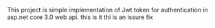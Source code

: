 This project is simple implementation of Jwt token for authentication in asp.net core 3.0 web api.
this is it
thi is an issure fix